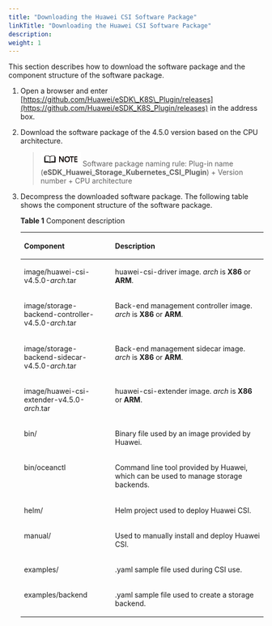 ```yaml
---
title: "Downloading the Huawei CSI Software Package"
linkTitle: "Downloading the Huawei CSI Software Package"
description: 
weight: 1
---
```


This section describes how to download the software package and the component structure of the software package.

1.  Open a browser and enter  [https://github.com/Huawei/eSDK\_K8S\_Plugin/releases](https://github.com/Huawei/eSDK_K8S_Plugin/releases)  in the address box.
2.  Download the software package of the  4.5.0  version based on the CPU architecture.

    >![](/public_sys-resources/en/icon-note.gif)
    >Software package naming rule: Plug-in name \(**eSDK\_Huawei\_Storage\_Kubernetes\_CSI\_Plugin**\) + Version number + CPU architecture

3.  Decompress the downloaded software package. The following table shows the component structure of the software package.

    **Table  1**  Component description

    <a name="en-us_topic_0150885197_table17200162435412"></a>
    <table><thead align="left"><tr id="en-us_topic_0150885197_row6201202412546"><th class="cellrowborder" valign="top" width="37.43%" id="mcps1.2.3.1.1"><p id="en-us_topic_0150885197_p15201324135419"><a name="en-us_topic_0150885197_p15201324135419"></a><a name="en-us_topic_0150885197_p15201324135419"></a>Component</p>
    </th>
    <th class="cellrowborder" valign="top" width="62.57%" id="mcps1.2.3.1.2"><p id="en-us_topic_0150885197_p10201724105411"><a name="en-us_topic_0150885197_p10201724105411"></a><a name="en-us_topic_0150885197_p10201724105411"></a>Description</p>
    </th>
    </tr>
    </thead>
    <tbody><tr id="row930973118310"><td class="cellrowborder" valign="top" width="37.43%" headers="mcps1.2.3.1.1 "><p id="p230912312313"><a name="p230912312313"></a><a name="p230912312313"></a>image/huawei-csi-v<span id="ph1247142163214"><a name="ph1247142163214"></a><a name="ph1247142163214"></a>4.5.0</span>-<em id="i7879115512231"><a name="i7879115512231"></a><a name="i7879115512231"></a>arch</em>.tar</p>
    </td>
    <td class="cellrowborder" valign="top" width="62.57%" headers="mcps1.2.3.1.2 "><p id="p131017311931"><a name="p131017311931"></a><a name="p131017311931"></a>huawei-csi-driver image. <em id="i468114311317"><a name="i468114311317"></a><a name="i468114311317"></a>arch</em> is <strong id="b630516121316"><a name="b630516121316"></a><a name="b630516121316"></a>X86</strong> or <strong id="b59447711133"><a name="b59447711133"></a><a name="b59447711133"></a>ARM</strong>.</p>
    </td>
    </tr>
    <tr id="row1636415012105"><td class="cellrowborder" valign="top" width="37.43%" headers="mcps1.2.3.1.1 "><p id="p236425091017"><a name="p236425091017"></a><a name="p236425091017"></a>image/storage-backend-controller-v<span id="ph16563185044814"><a name="ph16563185044814"></a><a name="ph16563185044814"></a>4.5.0</span>-<em id="i1580012569101"><a name="i1580012569101"></a><a name="i1580012569101"></a>arch</em>.tar</p>
    </td>
    <td class="cellrowborder" valign="top" width="62.57%" headers="mcps1.2.3.1.2 "><p id="p0364350161018"><a name="p0364350161018"></a><a name="p0364350161018"></a>Back-end management controller image. <em id="i5481153614711"><a name="i5481153614711"></a><a name="i5481153614711"></a>arch</em> is <strong id="b1481143624716"><a name="b1481143624716"></a><a name="b1481143624716"></a>X86</strong> or <strong id="b248110368473"><a name="b248110368473"></a><a name="b248110368473"></a>ARM</strong>.</p>
    </td>
    </tr>
    <tr id="row20811154791011"><td class="cellrowborder" valign="top" width="37.43%" headers="mcps1.2.3.1.1 "><p id="p9811154713107"><a name="p9811154713107"></a><a name="p9811154713107"></a>image/storage-backend-sidecar-v<span id="ph0931352104814"><a name="ph0931352104814"></a><a name="ph0931352104814"></a>4.5.0</span>-<em id="i17458825101116"><a name="i17458825101116"></a><a name="i17458825101116"></a>arch</em>.tar</p>
    </td>
    <td class="cellrowborder" valign="top" width="62.57%" headers="mcps1.2.3.1.2 "><p id="p7811174751010"><a name="p7811174751010"></a><a name="p7811174751010"></a>Back-end management sidecar image. <em id="i113682409477"><a name="i113682409477"></a><a name="i113682409477"></a>arch</em> is <strong id="b1536814012479"><a name="b1536814012479"></a><a name="b1536814012479"></a>X86</strong> or <strong id="b9368164014718"><a name="b9368164014718"></a><a name="b9368164014718"></a>ARM</strong>.</p>
    </td>
    </tr>
    <tr id="row925351132220"><td class="cellrowborder" valign="top" width="37.43%" headers="mcps1.2.3.1.1 "><p id="p32505182215"><a name="p32505182215"></a><a name="p32505182215"></a>image/huawei-csi-extender-v<span id="ph486705310481"><a name="ph486705310481"></a><a name="ph486705310481"></a>4.5.0</span>-<em id="i12719141202718"><a name="i12719141202718"></a><a name="i12719141202718"></a>arch</em>.tar</p>
    </td>
    <td class="cellrowborder" valign="top" width="62.57%" headers="mcps1.2.3.1.2 "><p id="p182585182214"><a name="p182585182214"></a><a name="p182585182214"></a>huawei-csi-extender image. <em id="i861363955118"><a name="i861363955118"></a><a name="i861363955118"></a>arch</em> is <strong id="b1961373914518"><a name="b1961373914518"></a><a name="b1961373914518"></a>X86</strong> or <strong id="b1961353913514"><a name="b1961353913514"></a><a name="b1961353913514"></a>ARM</strong>.</p>
    </td>
    </tr>
    <tr id="en-us_topic_0150885197_row132011024185415"><td class="cellrowborder" valign="top" width="37.43%" headers="mcps1.2.3.1.1 "><p id="en-us_topic_0150885197_p320102410540"><a name="en-us_topic_0150885197_p320102410540"></a><a name="en-us_topic_0150885197_p320102410540"></a>bin/</p>
    </td>
    <td class="cellrowborder" valign="top" width="62.57%" headers="mcps1.2.3.1.2 "><p id="en-us_topic_0150885197_p720172417549"><a name="en-us_topic_0150885197_p720172417549"></a><a name="en-us_topic_0150885197_p720172417549"></a>Binary file used by an image provided by Huawei.</p>
    </td>
    </tr>
    <tr id="row1266918385217"><td class="cellrowborder" valign="top" width="37.43%" headers="mcps1.2.3.1.1 "><p id="p566919345210"><a name="p566919345210"></a><a name="p566919345210"></a>bin/oceanctl</p>
    </td>
    <td class="cellrowborder" valign="top" width="62.57%" headers="mcps1.2.3.1.2 "><p id="p1966993195218"><a name="p1966993195218"></a><a name="p1966993195218"></a>Command line tool provided by Huawei, which can be used to manage storage backends.</p>
    </td>
    </tr>
    <tr id="en-us_topic_0150885197_row1745645113715"><td class="cellrowborder" valign="top" width="37.43%" headers="mcps1.2.3.1.1 "><p id="en-us_topic_0150885197_p164570514374"><a name="en-us_topic_0150885197_p164570514374"></a><a name="en-us_topic_0150885197_p164570514374"></a>helm/</p>
    </td>
    <td class="cellrowborder" valign="top" width="62.57%" headers="mcps1.2.3.1.2 "><p id="en-us_topic_0150885197_p445715115370"><a name="en-us_topic_0150885197_p445715115370"></a><a name="en-us_topic_0150885197_p445715115370"></a>Helm project used to deploy Huawei CSI.</p>
    </td>
    </tr>
    <tr id="row1466517173816"><td class="cellrowborder" valign="top" width="37.43%" headers="mcps1.2.3.1.1 "><p id="p104671317163816"><a name="p104671317163816"></a><a name="p104671317163816"></a>manual/</p>
    </td>
    <td class="cellrowborder" valign="top" width="62.57%" headers="mcps1.2.3.1.2 "><p id="p154672177382"><a name="p154672177382"></a><a name="p154672177382"></a>Used to manually install and deploy Huawei CSI.</p>
    </td>
    </tr>
    <tr id="en-us_topic_0150885197_row132192110373"><td class="cellrowborder" valign="top" width="37.43%" headers="mcps1.2.3.1.1 "><p id="en-us_topic_0150885197_p18220111117379"><a name="en-us_topic_0150885197_p18220111117379"></a><a name="en-us_topic_0150885197_p18220111117379"></a>examples/</p>
    </td>
    <td class="cellrowborder" valign="top" width="62.57%" headers="mcps1.2.3.1.2 "><p id="en-us_topic_0150885197_p622091193716"><a name="en-us_topic_0150885197_p622091193716"></a><a name="en-us_topic_0150885197_p622091193716"></a>.yaml sample file used during CSI use.</p>
    </td>
    </tr>
    <tr id="row49534515549"><td class="cellrowborder" valign="top" width="37.43%" headers="mcps1.2.3.1.1 "><p id="p14954195135418"><a name="p14954195135418"></a><a name="p14954195135418"></a>examples/backend</p>
    </td>
    <td class="cellrowborder" valign="top" width="62.57%" headers="mcps1.2.3.1.2 "><p id="p695405175411"><a name="p695405175411"></a><a name="p695405175411"></a>.yaml sample file used to create a storage backend.</p>
    </td>
    </tr>
    </tbody>
    </table>

